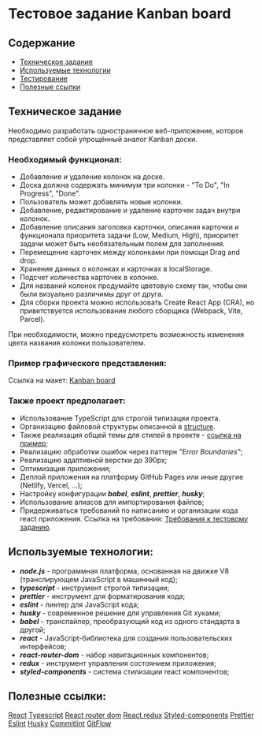 # Тестовое задание Kanban board

## Содержание

- [Техническое задание](#Техническое-задание)
- [Используемые технологии](#Используемые-технологии)
- [Тестирование](#Тестирование)
- [Полезные ссылки](#Полезные-ссылки)

## Техническое задание

Необходимо разработать одностраничное веб-приложение, которое представляет собой упрощённый аналог Kanban доски.

### Необходимый функционал:

- Добавление и удаление колонок на доске.
- Доска должна содержать минимум три колонки - "To Do", "In Progress", "Done".
- Пользователь может добавлять новые колонки.
- Добавление, редактирование и удаление карточек задач внутри колонок.
- Добавление описания заголовка карточки, описания карточки и функционала приоритета задачи (Low, Medium, High), приоритет задачи может быть необязательным полем для заполнения.
- Перемещение карточек между колонками при помощи Drag and drop.
- Хранение данных о колонках и карточках в localStorage.
- Подсчет количества карточек в колонке.
- Для названий колонок продумайте цветовую схему так, чтобы они были визуально различимы друг от друга.
- Для сборки проекта можно использовать Create React App (CRA), но приветствуется использование любого сборщика (Webpack, Vite, Parcel).

При необходимости, можно предусмотреть возможность изменения цвета названия колонки пользователем.

### Пример графического представления:

Ссылка на макет: [Kanban board](https://www.figma.com/design/17N8cjZbDpIwWHoBzQDrOP/Kanban-board?node-id=0-1&p=f&t=08vz0ke7M8naKdvC-0)

### Также проект предполагает:

- Использование TypeScript для строгой типизации проекта.
- Организацию файловой структуры описанной в [structure](https://github.com/mkrivel/structure).
- Также реализация общей темы для стилей в проекте - [ссылка на пример](https://habr.com/ru/articles/591381/);
- Реализацию обработки ошибок через паттерн _"Error Boundaries"_;
- Реализацию адаптивной верстки до 390px;
- Оптимизация приложения;
- Деплой приложения на платформу GitHub Pages или иные другие (Netlify, Vercel, ...);
- Настройку конфигурации **_babel_**, **_eslint_**, **_prettier_**, **_husky_**;
- Использование алиасов для импортирования файлов;
- Придерживаться требований по написанию и организации кода react приложения. Ссылка на требования: [Требования к тестовому заданию](https://github.com/annaprystavka/requirements).

## Используемые технологии:

- **_node.js_** - программная платформа, основанная на движке V8 (транслирующем JavaScript в машинный код);
- **_typescript_** - инструмент строгой типизации;
- **_prettier_** - инструмент для форматирования кода;
- **_eslint_** - линтер для JavaScript кода;
- **_husky_** - современное решение для управления Git хуками;
- **_babel_** - транспайлер, преобразующий код из одного стандарта в другой;
- **_react_** - JavaScript-библиотека для создания пользовательских интерфейсов;
- **_react-router-dom_** - набор навигационных компонентов;
- **_redux_** - инструмент управления состоянием приложения;
- **_styled-components_** - система стилизации react компонентов;

## Полезные ссылки:

[React](https://reactjs.org/docs/getting-started.html)
[Typescript](https://www.typescriptlang.org/)
[React router dom](https://reacttraining.com/react-router/web/guides/quick-start)
[React redux](https://react-redux.js.org/introduction/quick-start)
[Styled-components](https://styled-components.com/docs)
[Prettier](https://prettier.io/)
[Eslint](https://eslint.org/)
[Husky](https://typicode.github.io/husky/)
[Commitlint](https://github.com/conventional-changelog/commitlint)
[GitFlow](https://www.atlassian.com/ru/git/tutorials/comparing-workflows/gitflow-workflow)
